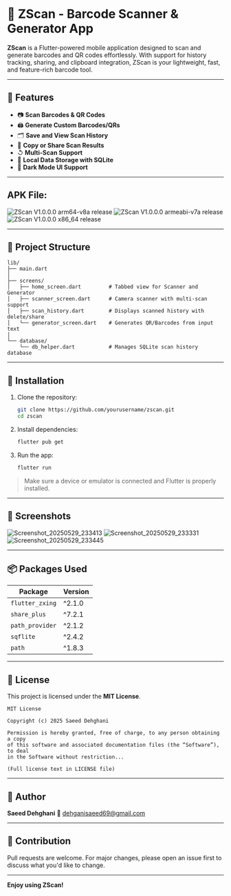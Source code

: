 # 📱 ZScan - Barcode Scanner & Generator App

**ZScan** is a Flutter-powered mobile application designed to scan and generate barcodes and QR codes effortlessly. With support for history tracking, sharing, and clipboard integration, ZScan is your lightweight, fast, and feature-rich barcode tool.

---

## 🚀 Features

* 📷 **Scan Barcodes & QR Codes**
* 🖨️ **Generate Custom Barcodes/QRs**
* 🗂️ **Save and View Scan History**
* 🔗 **Copy or Share Scan Results**
* ↺ **Multi-Scan Support**
* 📀 **Local Data Storage with SQLite**
* 🌙 **Dark Mode UI Support**

---

## APK File:

![ZScan V1.0.0.0 arm64-v8a release](https://drive.google.com/file/d/1_W72_hO2q5AHdHES3GJY1kl2_8Gn0ywf/view?usp=drive_link)
![ZScan V1.0.0.0 armeabi-v7a release](https://drive.google.com/file/d/1ma0bOyBtVAAIfhA1vE71o5sIOSvCd3fM/view?usp=drive_link)
![ZScan V1.0.0.0 x86_64 release](https://drive.google.com/file/d/10y1kfrhL7H7EzrL438KnhJ4U3ewB1Dgg/view?usp=drive_link)

---

## 📂 Project Structure

```
lib/
├── main.dart
│
├── screens/
│   ├── home_screen.dart         # Tabbed view for Scanner and Generator
│   ├── scanner_screen.dart      # Camera scanner with multi-scan support
│   ├── scan_history.dart        # Displays scanned history with delete/share
│   └── generator_screen.dart    # Generates QR/Barcodes from input text
│
└── database/
    └── db_helper.dart           # Manages SQLite scan history database
```

---

## 🧰 Installation

1. Clone the repository:

   ```bash
   git clone https://github.com/yourusername/zscan.git
   cd zscan
   ```

2. Install dependencies:

   ```bash
   flutter pub get
   ```

3. Run the app:

   ```bash
   flutter run
   ```

> Make sure a device or emulator is connected and Flutter is properly installed.

---

## 📸 Screenshots

![Screenshot_20250529_233413](https://github.com/user-attachments/assets/1a20d7fb-3aa6-43ef-a958-98611c94b657)
![Screenshot_20250529_233331](https://github.com/user-attachments/assets/b4020c42-f617-4737-a3bc-6f3e2b85205c)
![Screenshot_20250529_233445](https://github.com/user-attachments/assets/2df33d79-e5b9-4ded-8adc-876d7ea13fae)

---


## 📦 Packages Used

| Package         | Version |
| --------------- | ------- |
| `flutter_zxing` | ^2.1.0  |
| `share_plus`    | ^7.2.1  |
| `path_provider` | ^2.1.2  |
| `sqflite`       | ^2.4.2  |
| `path`          | ^1.8.3  |

---

## 📄 License

This project is licensed under the **MIT License**.

```
MIT License

Copyright (c) 2025 Saeed Dehghani

Permission is hereby granted, free of charge, to any person obtaining a copy
of this software and associated documentation files (the “Software”), to deal
in the Software without restriction...

(Full license text in LICENSE file)
```

---

## 👤 Author

**Saeed Dehghani**
📧 [dehganisaeed69@gmail.com](mailto:dehganisaeed69@gmail.com)

---

## 🌟 Contribution

Pull requests are welcome. For major changes, please open an issue first to discuss what you'd like to change.

---

**Enjoy using ZScan!**
